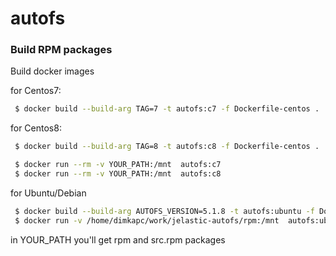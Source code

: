 # autofs

### Build RPM packages
Build docker images

for Centos7:
```sh
 $ docker build --build-arg TAG=7 -t autofs:c7 -f Dockerfile-centos .
```
for Centos8:
```sh
 $ docker build --build-arg TAG=8 -t autofs:c8 -f Dockerfile-centos .
```
```sh
 $ docker run --rm -v YOUR_PATH:/mnt  autofs:c7
 $ docker run --rm -v YOUR_PATH:/mnt  autofs:c8
```
for  Ubuntu/Debian
```sh
 $ docker build --build-arg AUTOFS_VERSION=5.1.8 -t autofs:ubuntu -f Dockerfile-ubuntu .
 $ docker run -v /home/dimkapc/work/jelastic-autofs/rpm:/mnt  autofs:ubuntu
```
in YOUR_PATH you'll get rpm and src.rpm packages
